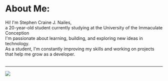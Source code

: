 #  About Me:
Hi! I'm Stephen Craine J. Nailes, <br>a 20-year-old student currently studying at the University of the Immaculate Conception <br>I'm passionate about learning, building, and exploring new ideas in technology. <br>As a student, I'm constantly improving my skills and working on projects that help me grow as a developer.<br><br>

---
[![](https://visitcount.itsvg.in/api?id=stephennailes&icon=0&color=0)](https://visitcount.itsvg.in)

<!-- Proudly created with GPRM ( https://gprm.itsvg.in ) -->
